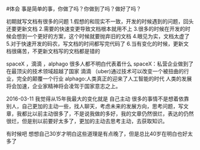 #体会
事是简单的事，你做了吗？你做到了吗？做好了吗？


初期就写文档有很多的问题
	1.假想的和现实不一致，开发的时候遇到的问题，回头还要更新文档
	2.需要的快速变更导致文档根本就用不上
	3.很多的时候在开发的时候会想到一个更好的方案，这个时候就要抛弃旧的文档
	4.眼见为实，文档太虚了
	5.对于快速开发的码农，写文档的时间都写完代码了
	6.当有变化的时候，更新文档很痛苦，不更新文档写的文档都是错的


spaceX  ，滴滴 ，alphago 很多人都不明白代表着什么
spaceX：私营企业做到了在最顶尖的技术领域超越了国家
滴滴 （uber)通过技术可以改变一个被扭曲的行业，完全的颠覆一个行业
alphago:人类真正的迎来了人工智能的时代
人类的发展将会加速，企业家精神将会凌驾于国家意志之上。

2016-03-11
我觉得从15年我最大的变化就是 自己主动 很多的事情不是想着依靠别人，自己更加的主动一些，找人聊天，考虑未来的发展方向，思考问题，写文章，我都比以前主动很多了，不是说我做的多好，我的文章仍然很烂，表达的仍然很烂，但是别以前要好太多了，更加的主动去思考主动，去获取知识。

有时候吧 想想自己30岁才明白这些道理是有点晚了，但是总比40岁在明白也好太多了



